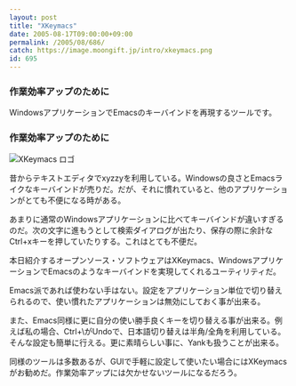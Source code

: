 ```yaml
---
layout: post
title: "XKeymacs"
date: 2005-08-17T09:00:00+09:00
permalink: /2005/08/686/
catch: https://image.moongift.jp/intro/xkeymacs.png
id: 695
---
```

### 作業効率アップのために
  
WindowsアプリケーションでEmacsのキーバインドを再現するツールです。  
<!--more-->  

### 作業効率アップのために
  

![XKeymacs ロゴ](https://image.moongift.jp/intro/xkeymacs.png "XKeymacs ロゴ")

  

昔からテキストエディタでxyzzyを利用している。Windowsの良さとEmacsライクなキーバインドが売りだ。だが、それに慣れていると、他のアプリケーションがとても不便になる時がある。

  

あまりに通常のWindowsアプリケーションに比べてキーバインドが違いすぎるのだ。次の文字に進もうとして検索ダイアログが出たり、保存の際に余計なCtrl+xキーを押していたりする。これはとても不便だ。

  

本日紹介するオープンソース・ソフトウェアはXKeymacs、WindowsアプリケーションでEmacsのようなキーバインドを実現してくれるユーティリティだ。

  

Emacs派であれば使わない手はない。設定をアプリケーション単位で切り替えられるので、使い慣れたアプリケーションは無効にしておく事が出来る。

  

また、Emacs同様に更に自分の使い勝手良くキーを切り替える事が出来る。例えば私の場合、Ctrl+\がUndoで、日本語切り替えは半角/全角を利用している。そんな設定も簡単に行える。更に素晴らしい事に、Yankも扱うことが出来る。

  

同様のツールは多数あるが、GUIで手軽に設定して使いたい場合にはXKeymacsがお勧めだ。作業効率アップには欠かせないツールになるだろう。

